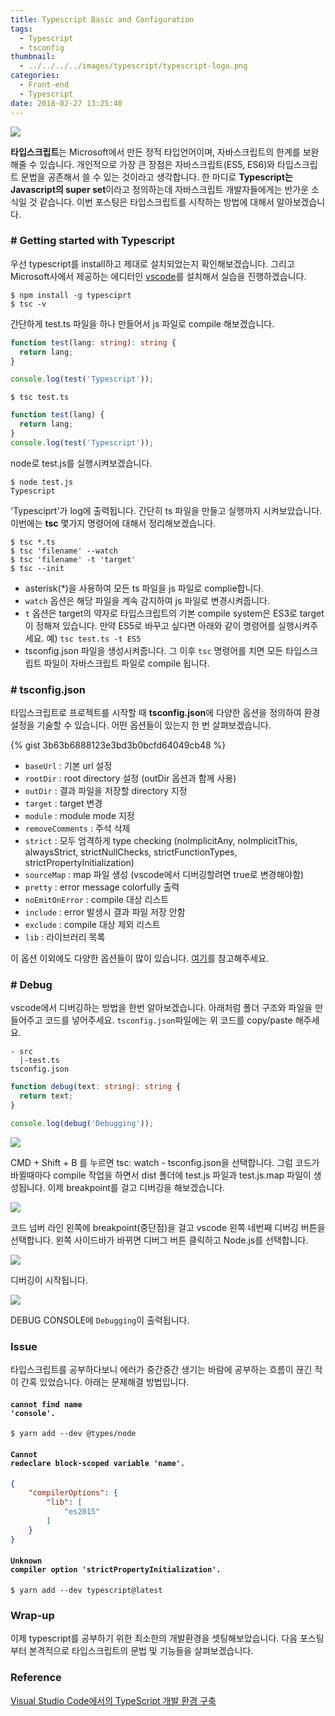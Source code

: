 ```yaml
---
title: Typescript Basic and Configuration
tags:
  - Typescript
  - tsconfig
thumbnail:
  - ../../../../images/typescript/typescript-logo.png
categories:
  - Front-end
  - Typescript
date: 2018-02-27 13:25:40
---
```



![](../../../../images/typescript/typescript-logo.png)

**타입스크립트**는 Microsoft에서 만든 정적 타입언어이며, 자바스크립트의 한계를 보완해줄 수 있습니다. 개인적으로 가장 큰 장점은 자바스크립트(ES5, ES6)와 타입스크립트 문법을 공존해서 쓸 수 있는 것이라고 생각합니다. 한 마디로 **Typescript는 Javascript의 super set**이라고 정의하는데 자바스크립트 개발자들에게는 반가운 소식일 것 같습니다. 이번 포스팅은 타입스크립트를 시작하는 방법에 대해서 알아보겠습니다.

### # Getting started with Typescript

우선 typescript를 install하고 제대로 설치되었는지 확인해보겠습니다. 그리고 Microsoft사에서 제공하는 에디터인 [vscode](https://code.visualstudio.com/)를 설치해서 실습을 진행하겠습니다.

``` shell
$ npm install -g typesciprt
$ tsc -v
```

간단하게 test.ts 파일을 하나 만들어서 js 파일로 compile 해보겠습니다.

``` ts test.ts
function test(lang: string): string {
  return lang;
}

console.log(test('Typescript'));
```

``` shell
$ tsc test.ts
```

``` js test.js
function test(lang) {
  return lang;
}
console.log(test('Typescript'));
```

node로 test.js를 실행시켜보겠습니다.

``` shell
$ node test.js
Typescript
```

'Typesciprt'가 log에 출력됩니다. 간단히 ts 파일을 만들고 실행까지 시켜보았습니다. 이번에는 **tsc** 몇가지 명령어에 대해서 정리해보겠습니다.

``` shell
$ tsc *.ts
$ tsc 'filename' --watch
$ tsc 'filename' -t 'target'
$ tsc --init
```

* asterisk(\*)을 사용하여 모든 ts 파일을 js 파일로 complie합니다.
* <code>watch</code> 옵션은 해당 파일을 계속 감지하여 js 파일로 변경시켜줍니다.
* <code>t</code> 옵션은 target의 약자로 타입스크립트의 기본 compile system은 ES3로 target이 정해져 있습니다. 만약 ES5로 바꾸고 싶다면 아래와 같이 명령어를 실행시켜주세요.
예) <code>tsc test.ts -t ES5</code>
* tsconfig.json 파일을 생성시켜줍니다. 그 이후 <code>tsc</code> 명령어를 치면 모든 타입스크립트 파일이 자바스크립트 파일로 compile 됩니다.

### # tsconfig.json

타입스크립트로 프로젝트를 시작할 때 **tsconfig.json**에 다양한 옵션을 정의하여 환경설정을 기술할 수 있습니다. 어떤 옵션들이 있는지 한 번 살펴보겠습니다.

{% gist 3b63b6888123e3bd3b0bcfd64049cb48 %}

* <code>baseUrl</code> : 기본 url 설정
* <code>rootDir</code> : root directory 설정 (outDir 옵션과 함께 사용)
* <code>outDir</code> : 결과 파일을 저장할 directory 지정
* <code>target</code> : target 변경
* <code>module</code> : module mode 지정
* <code>removeComments</code> : 주석 삭제
* <code>strict</code> : 모두 엄격하게 type checking 
(noImplicitAny, noImplicitThis, alwaysStrict, strictNullChecks, strictFunctionTypes, strictPropertyInitialization)
* <code>sourceMap</code> : map 파일 생성 (vscode에서 디버깅할려면 true로 변경해야함)
* <code>pretty</code> : error message colorfully 출력
* <code>noEmitOnError</code> : compile 대상 리스트
* <code>include</code> : error 발생시 결과 파일 저장 안함
* <code>exclude</code> : compile 대상 제외 리스트
* <code>lib</code> : 라이브러리 목록

이 옵션 이외에도 다양한 옵션들이 많이 있습니다. [여기](http://www.typescriptlang.org/docs/handbook/compiler-options.html)를 참고해주세요.

### # Debug

vscode에서 디버깅하는 방법을 한번 알아보겠습니다. 아래처럼 폴더 구조와 파일을 만들어주고 코드를 넣어주세요. <code>tsconfig.json</code>파일에는 위 코드를 copy/paste 해주세요.

``` plain
- src
  |-test.ts
tsconfig.json
```

``` ts
function debug(text: string): string {
  return text;
}

console.log(debug('Debugging'));
```

![](../../../../images/typescript/typescript-basic-and-configuration-01.png)

CMD + Shift + B 를 누르면 tsc: watch - tsconfig.json을 선택합니다. 그럼 코드가 바뀔때마다 compile 작업을 하면서 dist 폴더에 test.js 파일과 test.js.map 파일이 생성됩니다.
이제 breakpoint를 걸고 디버깅을 해보겠습니다.

![](../../../../images/typescript/typescript-basic-and-configuration-02.png)

코드 넘버 라인 왼쪽에 breakpoint(중단점)을 걸고 vscode 왼쪽 네번째 디버깅 버튼을 선택합니다. 왼쪽 사이드바가 바뀌면 디버그 버튼 클릭하고 Node.js를 선택합니다.

![](../../../../images/typescript/typescript-basic-and-configuration-03.png)

디버깅이 시작됩니다.

![](../../../../images/typescript/typescript-basic-and-configuration-04.png)

DEBUG CONSOLE에 <code>Debugging</code>이 출력됩니다.

### Issue

타입스크립트를 공부하다보니 에러가 중간중간 생기는 바람에 공부하는 흐름이 끊긴 적이 간혹 있었습니다. 아래는 문제해결 방법입니다.

#### <code>cannot find name 'console'.</code>

``` shell
$ yarn add --dev @types/node
```

#### <code>Cannot redeclare block-scoped variable 'name'.</code>

``` json
{
    "compilerOptions": {
        "lib": [
            "es2015"
        ]
    }
}
```

#### <code>Unknown compiler option 'strictPropertyInitialization'.</code>

``` shell
$ yarn add --dev typescript@latest
```

### Wrap-up

이제 typescript를 공부하기 위한 최소한의 개발환경을 셋팅해보았습니다. 다음 포스팅부터 본격적으로 타입스크립트의 문법 및 기능들을 살펴보겠습니다.

### Reference

[Visual Studio Code에서의 TypeScript 개발 환경 구축](http://poiemaweb.com/typescript-vscode)
